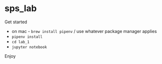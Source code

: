 # sps_lab

Get started
* on mac - ```brew install pipenv``` / use whatever package manager applies
* ```pipenv install```
* ```cd lab_1```
* ```jupyter notebook```

Enjoy
